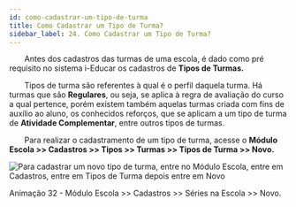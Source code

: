 ```yaml
---
id: como-cadastrar-um-tipo-de-turma
title: Como Cadastrar um Tipo de Turma?
sidebar_label: 24. Como Cadastrar um Tipo de Turma?
---
```


&nbsp;&nbsp;&nbsp;&nbsp;&nbsp;&nbsp;&nbsp;Antes dos cadastros das turmas de uma escola, é dado como pré requisito no sistema i-Educar os cadastros de **Tipos de Turmas.**

&nbsp;&nbsp;&nbsp;&nbsp;&nbsp;&nbsp;&nbsp;Tipos de turma são referentes à qual é o perfil daquela turma. Há turmas que são **Regulares**, ou seja, se aplica à regra de avaliação do curso a qual pertence, porém existem também aquelas turmas criada com fins de auxílio ao aluno, os conhecidos reforços, que se aplicam a um tipo de turma de **Atividade Complementar**, entre outros tipos de turmas. 

&nbsp;&nbsp;&nbsp;&nbsp;&nbsp;&nbsp;&nbsp;Para realizar o cadastramento de um tipo de turma, acesse o **Módulo Escola >> Cadastros >> Tipos >> Turmas >> Tipos de Turma >> Novo.**

![Para cadastrar um novo tipo de turma, entre no Módulo Escola, entre em Cadastros, entre em Tipos de Turma depois entre em Novo](../img/treinamento-gif/cadastrar_tipos_turma.gif)

<p class="centerText">Animação 32 - Módulo Escola >> Cadastros >> Séries na Escola >> Novo.</p>